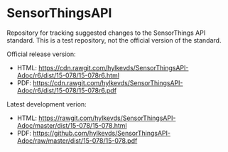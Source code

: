 # SensorThingsAPI
Repository for tracking suggested changes to the SensorThings API standard. This is a test repository, not the official version of the standard.

Official release version:
* HTML: https://cdn.rawgit.com/hylkevds/SensorThingsAPI-Adoc/r6/dist/15-078/15-078r6.html
* PDF: https://cdn.rawgit.com/hylkevds/SensorThingsAPI-Adoc/r6/dist/15-078/15-078r6.pdf

Latest development verion:
* HTML: https://rawgit.com/hylkevds/SensorThingsAPI-Adoc/master/dist/15-078/15-078.html
* PDF: https://github.com/hylkevds/SensorThingsAPI-Adoc/raw/master/dist/15-078/15-078.pdf

